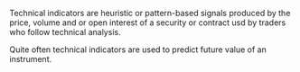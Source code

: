 Technical indicators are heuristic or pattern-based signals produced by the price, volume and or open interest of a security or contract usd by traders who follow technical analysis.

Quite often technical indicators are used to predict future value of an instrument.